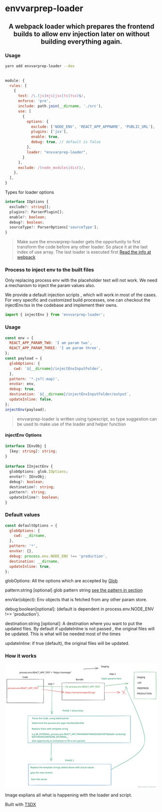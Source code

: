 # envvarprep-loader

<h2  align="center">A webpack loader which prepares the frontend builds to allow env injection later on without building everything again.</h2>

### Usage

```sh
yarn add envvarprep-loader --dev

```

```javascript

module: {
  rules: [
    {
      test: /\.(js|mjs|jsx|ts|tsx)$/,
      enforce: 'pre',
      include: path.join(__dirname, './src'),
      use: [
        {
          options: {
            exclude: ['NODE_ENV', 'REACT_APP_APPNAME', 'PUBLIC_URL'],
            plugins: ['jsx'],
            enable: true,
            debug: true, // default is false
          },
          loader: "envvarprep-loader",
        }
      ],
      exclude: /(node_modules|dist)/,
    },
  ],
}
```

Types for loader options

```typescript
interface IOptions {
  exclude?: string[];
  plugins?: ParserPlugin[];
  enable?: boolean;
  debug?: boolean;
  sourceType?: ParserOptions['sourceType'];
}
```

> Make sure the envvarprep-loader gets the opportunity to first transform the code before any other loader. So place it at the last index of use array. The last loader is executed first [Read the info at webpack](https://webpack.js.org/contribute/writing-a-loader/#complex-usage)

### Process to inject env to the built files

Only replacing process env with the placeholder text will not work. We need a mechanism to inject the param values also.

We provide a default injection scripts , which will work in most of the cases. For very specific and customized build processes, one can checkout the injectEnv.tsx in the codebase and implement their owns.

```javascript
import { injectEnv } from 'envvarprep-loader';
```

### Usage

```javascript
const env = {
  REACT_APP_PARAM_TWO: 'I am param two',
  REACT_APP_PARAM_THREE: 'I am param three',
};
const payload = {
  globOptions: {
    cwd: `${__dirname}/injectEnvInputFolder`,
  },
  pattern: '*.js?(.map)',
  envVar: env,
  debug: true,
  destination: `${__dirname}/injectEnvInputFolder/output`,
  updateInline: false,
};
injectEnv(payload);
```

> envvarprep-loader is written using typescript, so type suggestion can be used to make use of the loader and helper function

#### injectEnv Options

```typescript
interface IEnvObj {
  [key: string]: string;
}

interface IInjectEnv {
  globOptions: glob.IOptions;
  envVar?: IEnvObj;
  debug?: boolean;
  destination?: string;
  pattern?: string;
  updateInline?: boolean;
}
```

### Default values

```javascript
const defaultOptions = {
  globOptions: {
    cwd: __dirname,
  },
  pattern: '*',
  envVar: {},
  debug: process.env.NODE_ENV !== 'production',
  destination: __dirname,
  updateInline: true,
};
```

globOptions: All the options which are accepted by [Glob](https://www.npmjs.com/package/glob)

pattern:string [optional] glob pattern string [see the pattern in section](https://www.npmjs.com/package/glob#globsyncpattern-options)

envVar(object): Env objects that is fetched from any other param store.

debug:boolean[optional]: (default is dependent in process.env.NODE_ENV !== 'production').

destination:string [optional]: A destination where you want to put the updated files. By default if updateInline is not passed , the original files will be updated. This is what will be needed most of the times

updateInline: if true (default), the original files will be updated.

### How it works

<p align="center"><img src="images/howitworks.svg" width="500" align="center" /></p>

Image explians all what is happening with the loader and script.

Built with [TSDX](https://github.com/jaredpalmer/tsdx)
